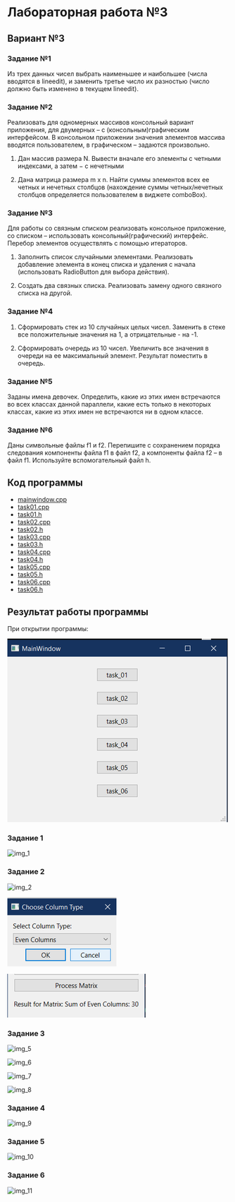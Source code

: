 # Лабораторная работа №3 #

## Вариант №3 ##

### Задание №1 ###

Из трех данных чисел выбрать наименьшее и наибольшее (числа вводятся в lineedit), и заменить третье число иx разностью (число должно быть изменено в текущем lineedit).
### Задание №2 ###

Реализовать для одномерных массивов консольный вариант приложения, для двумерных – с (консольным)графическим интерфейсом. В консольном приложении значения элементов массива вводятся пользователем, в графическом – задаются произвольно.

1. Дан массив размера N. Вывести вначале его элементы с четными индексами, а затем − с нечетными

2. Дана матрица размера m x n. Найти суммы элементов всех ее четных и нечетных столбцов (нахождение суммы четных/нечетных столбцов определяется пользователем в виджете comboBox).

### Задание №3 ###

Для работы со связным списком реализовать консольное приложение, со списком – использовать консольный(графический) интерфейс. Перебор элементов осуществлять с помощью итераторов.

1. Заполнить список случайными элементами. Реализовать добавление элемента в конец списка и удаления с начала (использовать RadioButton для выбора действия).

2. Создать два связных списка. Реализовать замену одного связного списка на другой.

### Задание №4 ###

1. Сформировать стек из 10 случайных целых чисел. Заменить в стеке все положительные значения на 1, а отрицательные - на -1.

2. Сформировать очередь из 10 чисел. Увеличить все значения в очереди на ее максимальный элемент. Результат поместить в очередь.

### Задание №5 ###

Заданы имена девочек. Определить, какие из этих имен встречаются во всех классах данной параллели, какие есть только в некоторых классах, какие из этих имен не встречаются ни в одном классе.

### Задание №6 ###

Даны символьные файлы f1 и f2. Перепишите с сохранением порядка следования компоненты файла f1 в файл f2, а компоненты файла f2 – в файл f1. Используйте вспомогательный файл h.

## Код программы ##

* [mainwindow.cpp](./src/mainwindow.cpp)
* [task01.cpp](./src/task01.cpp)
* [task01.h](./src/task01.h)
* [task02.cpp](./src/task02.cpp)
* [task02.h](./src/task02.h)
* [task03.cpp](./src/task03.cpp)
* [task03.h](./src/task03.h)
* [task04.cpp](./src/task04.cpp)
* [task04.h](./src/task04.h)
* [task05.cpp](./src/task05.cpp)
* [task05.h](./src/task05.h)
* [task06.cpp](./src/task06.cpp)
* [task06.h](./src/task06.h)

## Результат работы программы ##

При открытии программы:

![img.png](images/img.png)

### Задание 1 ###

![img_1](/images/img_1.png)

### Задание 2 ###

![img_2](/images/img_2.png)

![img_3](./images/img_3.png)

![img_4](./images/img_4.png)

### Задание 3 ###

![img_5](/images/img_5.png)

![img_6](/images/img_6.png)

![img_7](/images/img_7.png)

![img_8](/images/img_8.png)

### Задание 4 ###

![img_9](/images/img_9.png)

### Задание 5 ###

![img_10](/images/img_10.png)

### Задание 6 ###

![img_11](/images/img_11.png)
